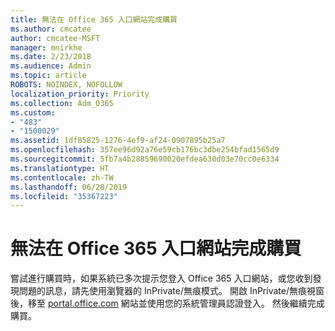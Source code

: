 ```yaml
---
title: 無法在 Office 365 入口網站完成購買
ms.author: cmcatee
author: cmcatee-MSFT
manager: mnirkhe
ms.date: 2/23/2018
ms.audience: Admin
ms.topic: article
ROBOTS: NOINDEX, NOFOLLOW
localization_priority: Priority
ms.collection: Adm_O365
ms.custom:
- "483"
- "1500029"
ms.assetid: 1df85825-1276-4ef9-af24-0907895b25a7
ms.openlocfilehash: 357ee96d92a76e59cb176bc3dbe254bfad1565d9
ms.sourcegitcommit: 5fb7a4b28859690020efdea630d03e70cc0e6334
ms.translationtype: HT
ms.contentlocale: zh-TW
ms.lasthandoff: 06/28/2019
ms.locfileid: "35367223"
---
```

# <a name="trouble-completing-a-purchase-in-the-office-365-portal"></a>無法在 Office 365 入口網站完成購買

嘗試進行購買時，如果系統已多次提示您登入 Office 365 入口網站，或您收到發現問題的訊息，請先使用瀏覽器的 InPrivate/無痕模式。 開啟 InPrivate/無痕視窗後，移至 [portal.office.com](https://portal.office.com) 網站並使用您的系統管理員認證登入。 然後繼續完成購買。
  